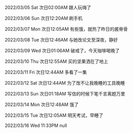 2022/03/05 Sat 次日02:00AM 跟人玩嗨了

2022/03/06 Sun 次日12:20AM 刷手机

2022/03/07 Mon 次日12:05AM 有些饿，就热了昨日的酱脊骨

2022/03/08 Tue 次日12:46AM 与她改论文至深夜，静好

2022/03/09 Wed 次日01:06AM 破戒了，今天咖啡喝晚了

2022/03/10 Thu 次日12:55AM 买的坚果洒在了地上

2022/03/11 Fri 次日12:44AM 多看了一集

2022/03/12 Sat 次日12:44AM 为了改不让我晚睡的工具晚睡

2022/03/13 Sun 次日01:18AM 写信的时候下笔千言离题万里

2022/03/14 Mon 次日12:48AM 饿了

2022/03/15 Tue 次日12:05AM 明天考试，早睡了

2022/03/16 Wed 11:33PM null
